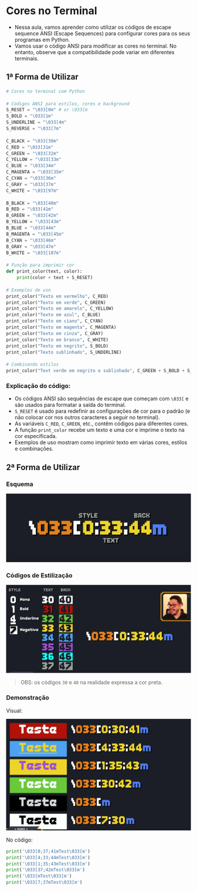 # Cores no Terminal

- Nessa aula, vamos aprender como utilizar os códigos de escape sequence ANSI (Escape Sequences) para configurar cores para os seus programas em Python.
- Vamos usar o código ANSI para modificar as cores no terminal. No entanto, observe que a compatibilidade pode variar em diferentes terminais.

## 1ª Forma de Utilizar
```py
# Cores no terminal com Python

# Códigos ANSI para estilos, cores e background
S_RESET = "\033[0m" # or \033[m
S_BOLD = "\033[1m"
S_UNDERLINE = "\033[4m"
S_REVERSE = "\033[7m"

C_BLACK = "\033[30m"
C_RED = "\033[31m"
C_GREEN = "\033[32m"
C_YELLOW = "\033[33m"
C_BLUE = "\033[34m"
C_MAGENTA = "\033[35m"
C_CYAN = "\033[36m"
C_GRAY = "\033[37m"
C_WHITE = "\033[97m"

B_BLACK = "\033[40m"
B_RED = "\033[41m"
B_GREEN = "\033[42m"
B_YELLOW = "\033[43m"
B_BLUE = "\033[44m"
B_MAGENTA = "\033[45m"
B_CYAN = "\033[46m"
B_GRAY = "\033[47m"
B_WHITE = "\033[107m"

# Função para imprimir cor
def print_color(text, color):
    print(color + text + S_RESET)

# Exemplos de uso
print_color("Texto em vermelho", C_RED)
print_color("Texto em verde", C_GREEN)
print_color("Texto em amarelo", C_YELLOW)
print_color("Texto em azul", C_BLUE)
print_color("Texto em ciano", C_CYAN)
print_color("Texto em magenta", C_MAGENTA)
print_color("Texto em cinza", C_GRAY)
print_color("Texto em branco", C_WHITE)
print_color("Texto em negrito", S_BOLD)
print_color("Texto sublinhado", S_UNDERLINE)

# Combinando estilos
print_color("Text verde em negrito e sublinhado", C_GREEN + S_BOLD + S_UNDERLINE)
```

### Explicação do código:

- Os códigos ANSI são sequências de escape que começam com `\033[` e são usados para formatar a saída do terminal.
- `S_RESET` é usado para redefinir as configurações de cor para o padrão (e não colocar cor nos outros caracteres a seguir no terminal).
- As variáveis `C_RED`, `C_GREEN`, etc., contêm códigos para diferentes cores.
- A função `print_color` recebe um texto e uma cor e imprime o texto na cor especificada.
- Exemplos de uso mostram como imprimir texto em várias cores, estilos e combinações.

## 2ª Forma de Utilizar

### Esquema

![image-01](../../materiais/img-01-aula-011.png)

### Códigos de Estilização

![image-02](../../materiais/img-02-aula-011.png)

> OBS: os códigos `30` e `40` na realidade expressa a cor preta.  

### Demonstração

Visual:

![image-03](../../materiais/img-03-aula-011.png)

No código:

```py
print('\033[0;37;41mTest\033[m')
print('\033[4;33;44mTest\033[m')
print('\033[1;35;43mTest\033[m')
print('\033[37;42mTest\033[m')
print('\033[mTest\033[m')
print('\033[7;37mTest\033[m')
```